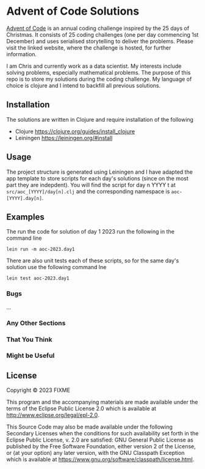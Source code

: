 # Advent of Code Solutions

[Advent of Code](https://adventofcode.com/) is an annual coding challenge inspired by the 25 days of Christmas. It consists of 25 coding challenges (one per day commencing 1st December) and uses serialised storytelling to deliver the problems. Please visit the linked website, where the challenge is hosted, for further information.

I am Chris and currently work as a data scientist. My interests include solving problems, especially mathematical problems. The purpose of this repo is to store my solutions during the coding challenge. My language of choice is clojure and I intend to backfill all previous solutions.

## Installation

The solutions are written in Clojure and require installation of the following
* Clojure https://clojure.org/guides/install_clojure
* Leiningen https://leiningen.org/#install

## Usage

The project structure is generated using Leiningen and I have adapted the app template to store scripts for each day's solutions (since on the most part they are indepdent). You will find the script for day n YYYY t at `src/aoc_[YYYY]/day[n].clj` and the corresponding namespace is `aoc-[YYYY].day[n]`.


## Examples

The run the code for solution of day 1 2023 run the following in the command line

`lein run -m aoc-2023.day1`

There are also unit tests each of these scripts, so for the same day's solution use the following command lne

`lein test aoc-2023.day1`

### Bugs

...

### Any Other Sections
### That You Think
### Might be Useful

## License

Copyright © 2023 FIXME

This program and the accompanying materials are made available under the
terms of the Eclipse Public License 2.0 which is available at
http://www.eclipse.org/legal/epl-2.0.

This Source Code may also be made available under the following Secondary
Licenses when the conditions for such availability set forth in the Eclipse
Public License, v. 2.0 are satisfied: GNU General Public License as published by
the Free Software Foundation, either version 2 of the License, or (at your
option) any later version, with the GNU Classpath Exception which is available
at https://www.gnu.org/software/classpath/license.html.
